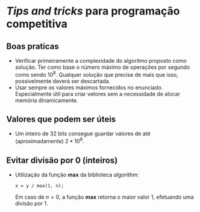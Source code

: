 # *Tips and tricks* para programação competitiva

## Boas praticas

* Verificar primeiramente a complexidade do algoritmo proposto como solução. Ter como base o número máximo de operações por segundo como sendo $10^8$. Qualquer solução que precise de mais que isso, possívelmente deverá ser descartada.
* Usar sempre os valores máximos fornecidos no enunciado. Especialmente útil para criar vetores sem a necessidade de alocar memória dinamicamente.

## Valores que podem ser úteis

* Um inteiro de 32 bits consegue guardar valores de até (aproximadamente) $2*10^9$.

## Evitar divisão por 0 (inteiros)

* Utilização da função **max** da biblioteca *algorithm*:
  ```
  x = y / max(1, n);
  ```
  Em caso de $n = 0$, a função **max** retorna o maior valor 1, efetuando uma divisão por 1.
